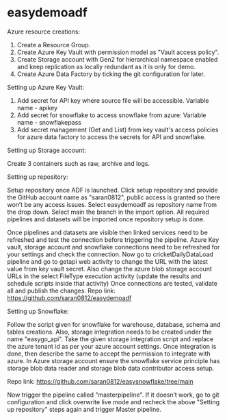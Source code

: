 # easydemoadf

Azure resource creations:
1. Create a Resource Group.
2. Create Azure Key Vault with permission model as "Vault access policy".
3. Create Storage account with Gen2 for hierarchical namespace enabled and keep replication as locally redundant as it is only for demo.  
4. Create Azure Data Factory by ticking the git configuration for later.

Setting up Azure Key Vault:

1. Add secret for API key where source file will be accessible.
		Variable name - apikey
2. Add secret for snowflake to access snowflake from azure:
		Variable name - snowflakepass
3. Add secret management (Get and List) from key vault's access policies for azure data factory to access the secrets for API and snowflake.

Setting up Storage account:

 Create 3 containers such as raw, archive and logs.

Setting up repository:

Setup repository once ADF is launched.
Click setup repository and provide the GitHub account name as "saran0812", public access is granted so there won’t be any access issues.
Select easydemoadf as repository name from the drop down.
Select main the branch in the import option.
All required pipelines and datasets will be imported once repository setup is done.

Once pipelines and datasets are visible then linked services need to be refreshed and test the connection before triggering the pipeline.
Azure Key vault, storage account and snowflake connections need to be refreshed for your settings and check the connection.
Now go to cricketDailyDataLoad pipeline and go to getapi web activity to change the URL with the latest value from key vault secret.
Also change the azure blob storage account URLs in the select FileType execution activity (update the results and schedule scripts inside that activity)
Once connections are tested, validate all and publish the changes.
Repo link: https://github.com/saran0812/easydemoadf 

Setting up Snowflake:

Follow the script given for snowflake for warehouse, database, schema and tables creations.
Also, storage integration needs to be created under the name "easygo_api".
Take the given storage integration script and replace the azure tenant id as per your azure account settings.
Once integration is done, then describe the same to accept the permission to integrate with azure.
In Azure storage account ensure the snowflake service principle has storage blob data reader and storage blob data contributor access setup.

Repo link: https://github.com/saran0812/easysnowflake/tree/main 

Now trigger the pipeline called "masterpipeline".
If it doesn’t work, go to git configuration and click overwrite live mode and recheck the above "Setting up repository" steps again and trigger Master pipeline.
